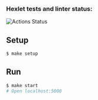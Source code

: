 ### Hexlet tests and linter status:

![Actions Status](https://github.com/Barrierok/backend-project-lvl4/workflows/hexlet-check/badge.svg)

## Setup

```sh
$ make setup
```

## Run

```sh
$ make start
# Open localhost:5000
```
